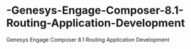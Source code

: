 # -Genesys-Engage-Composer-8.1-Routing-Application-Development
  Genesys Engage Composer 8.1 Routing Application Development
